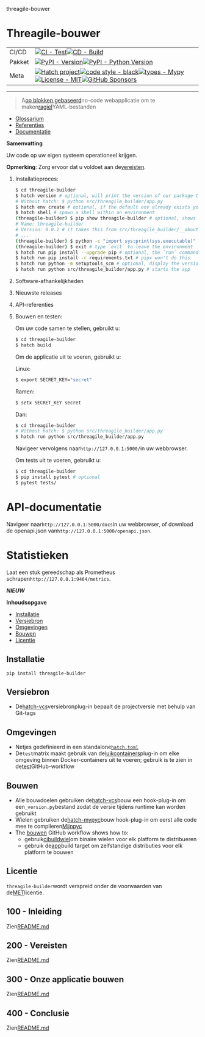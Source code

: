 threagile-bouwer

# Threagile-bouwer

|        |                                                                                                                                                                                                                                                                                                                                                                                                                                                                                                                                                                                                        |
| ------ | ------------------------------------------------------------------------------------------------------------------------------------------------------------------------------------------------------------------------------------------------------------------------------------------------------------------------------------------------------------------------------------------------------------------------------------------------------------------------------------------------------------------------------------------------------------------------------------------------------ |
| CI/CD  | [![CI - Test](https://github.com/vanHeemstraSystems/threagile-builder/actions/workflows/test.yml/badge.svg)](https://github.com/vanHeemstraSystems/threagile-builder/actions/workflows/test.yml)[![CD - Build](https://github.com/vanHeemstraSystems/threagile-builder/actions/workflows/build.yml/badge.svg)](https://github.com/vanHeemstraSystems/threagile-builder/actions/workflows/build.yml)                                                                                                                                                                                                    |
| Pakket | [![PyPI - Version](https://img.shields.io/pypi/v/threagile-builder.svg?logo=pypi&label=PyPI&logoColor=gold)](https://pypi.org/project/threagile-builder/)[![PyPI - Python Version](https://img.shields.io/pypi/pyversions/threagile-builder.svg?logo=python&label=Python&logoColor=gold)](https://pypi.org/project/threagile-builder/)                                                                                                                                                                                                                                                                 |
| Meta   | [![Hatch project](https://img.shields.io/badge/%F0%9F%A5%9A-Hatch-4051b5.svg)](https://github.com/pypa/hatch)[![code style - black](https://img.shields.io/badge/code%20style-black-000000.svg)](https://github.com/psf/black)[![types - Mypy](https://img.shields.io/badge/types-Mypy-blue.svg)](https://github.com/ambv/black)[![License - MIT](https://img.shields.io/badge/license-MIT-9400d3.svg)](https://spdx.org/licenses/)[![GitHub Sponsors](https://img.shields.io/github/sponsors/vanHeemstraSystems?logo=GitHub%20Sponsors&style=social)](https://github.com/sponsors/vanHeemstraSystems) |

* * *

> A[op blokken gebaseerd](https://developers.google.com/blockly)no-code webapplicatie om te maken[ragiel](https://threagile.io)YAML-bestanden

-   [Glossarium](./GLOSSARY.md)
-   [Referenties](./REFERENCES.md)
-   [Documentatie](./DOCUMENTATION.md)

**Samenvatting**

Uw code op uw eigen systeem operationeel krijgen.

**Opmerking**: Zorg ervoor dat u voldoet aan de[vereisten](./200/README.md).

1.  Installatieproces:
    ```bash
    $ cd threagile-builder
    $ hatch version # optional, will print the version of our package to the terminal without modifying the source directory (e.g. `0.0.1`).
    # Without hatch: $ python src/threagile_builder/app.py
    $ hatch env create # optional, if the default env already exists you will be told
    $ hatch shell # spawn a shell within an environment
    (threagile-builder) $ pip show threagile-builder # optional, shows the project details, here 'threagile-builder', from `pyproject.toml`
    # Name: threagile-builder
    # Version: 0.0.1 # it takes this from src/threagile_builder/__about__.py
    # ...
    (threagile-builder) $ python -c "import sys;print(sys.executable)" # optional, see where your environment's python is located
    (threagile-builder) $ exit # type `exit` to leave the environment
    $ hatch run pip install --upgrade pip # optional, the `run` command allows you to execute commands in an environment as if you had already entered it.
    $ hatch run pip install -r requirements.txt # pipx won't do this
    $ hatch run python -m setuptools_scm # optional, display the version of our package and perform any side-effects like writing to a file. (here: `_version.py`)
    $ hatch run python src/threagile_builder/app.py # starts the app 
    ```
2.  Software-afhankelijkheden
3.  Nieuwste releases
4.  API-referenties
5.  Bouwen en testen:

    Om uw code samen te stellen, gebruikt u:

    ```bash
    $ cd threagile-builder
    $ hatch build
    ```

    Om de applicatie uit te voeren, gebruikt u:

    Linux:

    ```bash
    $ export SECRET_KEY="secret"
    ```

    Ramen:

    ```bash
    $ setx SECRET_KEY secret
    ```

    Dan:

    ```bash
    $ cd threagile-builder
    # Without hatch: $ python src/threagile_builder/app.py
    $ hatch run python src/threagile_builder/app.py
    ```

    Navigeer vervolgens naar`http://127.0.0.1:5000/`in uw webbrowser.

    Om tests uit te voeren, gebruikt u:

    ```bash
    $ cd threagile-builder
    $ pip install pytest # optional
    $ pytest tests/
    ```

# API-documentatie

Navigeer naar`http://127.0.0.1:5000/docs`in uw webbrowser, of download de openapi.json van`http://127.0.0.1:5000/openapi.json`.

# Statistieken

Laat een stuk gereedschap als Prometheus schrapen`http://127.0.0.1:9464/metrics`.

**_NIEUW_**

**Inhoudsopgave**

-   [Installatie](#installation)
-   [Versiebron](#version-source)
-   [Omgevingen](#environments)
-   [Bouwen](#build)
-   [Licentie](#license)

## Installatie

```console
pip install threagile-builder
```

## Versiebron

-   De[hatch-vcs](https://github.com/ofek/hatch-vcs)versiebronplug-in bepaalt de projectversie met behulp van Git-tags

## Omgevingen

-   Netjes gedefinieerd in een standalone[`hatch.toml`](https://hatch.pypa.io/latest/intro/#configuration)
-   De`test`matrix maakt gebruik van de[luikcontainers](https://github.com/ofek/hatch-containers)plug-in om elke omgeving binnen Docker-containers uit te voeren; gebruik is te zien in de[test](.github/workflows/test.yml)GitHub-workflow

## Bouwen

-   Alle bouwdoelen gebruiken de[hatch-vcs](https://github.com/ofek/hatch-vcs)bouw een hook-plug-in om een`_version.py`bestand zodat de versie tijdens runtime kan worden gebruikt
-   Wielen gebruiken de[hatch-mypyc](https://github.com/ofek/hatch-mypyc)bouw hook-plug-in om eerst alle code mee te compileren[Mijnpyc](https://github.com/mypyc/mypyc)
-   The [bouwen](.github/workflows/build.yml) GitHub workflow shows how to:
    -   gebruik[cibuildwiel](https://github.com/pypa/cibuildwheel)om binaire wielen voor elk platform te distribueren
    -   gebruik de[app](https://hatch.pypa.io/latest/plugins/builder/app/)build target om zelfstandige distributies voor elk platform te bouwen

## Licentie

`threagile-builder`wordt verspreid onder de voorwaarden van de[MET](https://spdx.org/licenses/MIT.html)licentie.

## 100 - Inleiding

Zien[README.md](./100/README.md)

## 200 - Vereisten

Zien[README.md](./200/README.md)

## 300 - Onze applicatie bouwen

Zien[README.md](./300/README.md)

## 400 - Conclusie

Zien[README.md](./400/README.md)
